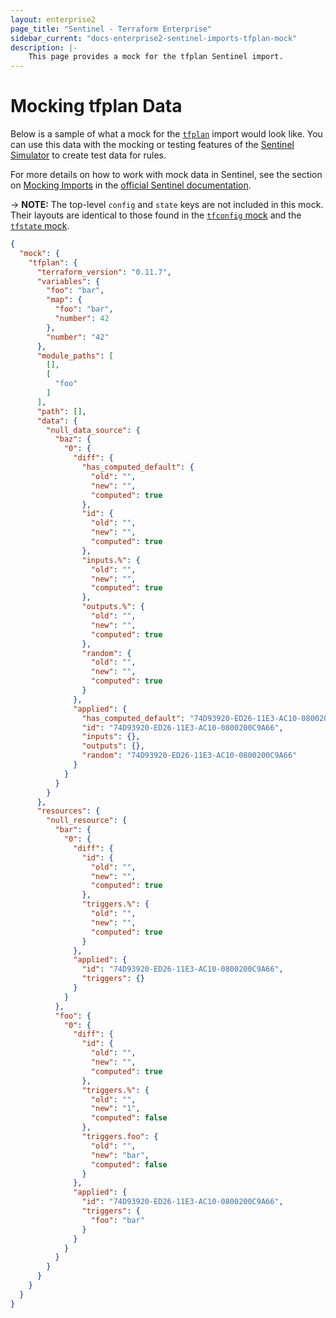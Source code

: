 ```yaml
---
layout: enterprise2
page_title: "Sentinel - Terraform Enterprise"
sidebar_current: "docs-enterprise2-sentinel-imports-tfplan-mock"
description: |-
    This page provides a mock for the tfplan Sentinel import.
---
```


# Mocking tfplan Data

Below is a sample of what a mock for the [`tfplan`][ref-tfplan] import would
look like. You can use this data with the mocking or testing features of the
[Sentinel Simulator][ref-sentinel-simulator] to create test data for rules.

[ref-tfplan]: /docs/enterprise/sentinel/import/tfplan.html
[ref-sentinel-simulator]: https://docs.hashicorp.com/sentinel/commands/

For more details on how to work with mock data in Sentinel, see the section on
[Mocking Imports][ref-mocking-imports] in the [official Sentinel
documentation][ref-official-sentinel-documentation].

[ref-mocking-imports]: https://docs.hashicorp.com/sentinel/writing/imports#mocking-imports
[ref-official-sentinel-documentation]: https://docs.hashicorp.com/sentinel/

-> **NOTE:** The top-level `config` and `state` keys are not included in this
mock. Their layouts are identical to those found in the [`tfconfig`
mock][ref-tfconfig-mock] and the [`tfstate` mock][ref-tfstate-mock].

[ref-tfconfig-mock]: /docs/enterprise/sentinel/import/mock-tfconfig.html
[ref-tfstate-mock]: /docs/enterprise/sentinel/import/mock-tfstate.html

```json
{
  "mock": {
    "tfplan": {
      "terraform_version": "0.11.7",
      "variables": {
        "foo": "bar",
        "map": {
          "foo": "bar",
          "number": 42
        },
        "number": "42"
      },
      "module_paths": [
        [],
        [
          "foo"
        ]
      ],
      "path": [],
      "data": {
        "null_data_source": {
          "baz": {
            "0": {
              "diff": {
                "has_computed_default": {
                  "old": "",
                  "new": "",
                  "computed": true
                },
                "id": {
                  "old": "",
                  "new": "",
                  "computed": true
                },
                "inputs.%": {
                  "old": "",
                  "new": "",
                  "computed": true
                },
                "outputs.%": {
                  "old": "",
                  "new": "",
                  "computed": true
                },
                "random": {
                  "old": "",
                  "new": "",
                  "computed": true
                }
              },
              "applied": {
                "has_computed_default": "74D93920-ED26-11E3-AC10-0800200C9A66",
                "id": "74D93920-ED26-11E3-AC10-0800200C9A66",
                "inputs": {},
                "outputs": {},
                "random": "74D93920-ED26-11E3-AC10-0800200C9A66"
              }
            }
          }
        }
      },
      "resources": {
        "null_resource": {
          "bar": {
            "0": {
              "diff": {
                "id": {
                  "old": "",
                  "new": "",
                  "computed": true
                },
                "triggers.%": {
                  "old": "",
                  "new": "",
                  "computed": true
                }
              },
              "applied": {
                "id": "74D93920-ED26-11E3-AC10-0800200C9A66",
                "triggers": {}
              }
            }
          },
          "foo": {
            "0": {
              "diff": {
                "id": {
                  "old": "",
                  "new": "",
                  "computed": true
                },
                "triggers.%": {
                  "old": "",
                  "new": "1",
                  "computed": false
                },
                "triggers.foo": {
                  "old": "",
                  "new": "bar",
                  "computed": false
                }
              },
              "applied": {
                "id": "74D93920-ED26-11E3-AC10-0800200C9A66",
                "triggers": {
                  "foo": "bar"
                }
              }
            }
          }
        }
      }
    }
  }
}
```
